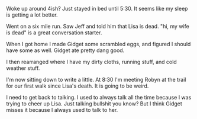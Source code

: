 Woke up around 4ish? Just stayed in bed until 5:30. It seems like my sleep is getting a lot better. 

Went on a six mile run. Saw Jeff and told him that Lisa is dead. "hi, my wife is dead" is a great conversation starter. 

When I got home I made Gidget some scrambled eggs, and figured I should have some as well. Gidget ate pretty dang good.

I then rearranged where I have my dirty cloths, running stuff, and cold weather stuff. 

I'm now sitting down to write a little. At 8:30 I'm meeting Robyn at the trail for our first walk since Lisa's death. It is going to be weird.

I need to get back to talking. I used to always talk all the time because I was trying to cheer up Lisa. Just talking bullshit you know? But I think Gidget misses it because I always used to talk to her. 